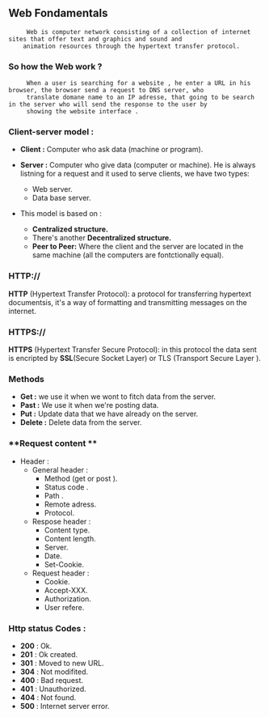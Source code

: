 ## Web Fondamentals
         Web is computer network consisting of a collection of internet sites that offer text and graphics and sound and 
        animation resources through the hypertext transfer protocol.
        
 ### **So how the Web work ?**
         When a user is searching for a website , he enter a URL in his browser, the browser send a request to DNS server, who
         translate domane name to an IP adresse, that going to be search in the server who will send the response to the user by
         showing the website interface .
        
 ### **Client-server model :**
 + **Client :** Computer who ask data (machine or program).
 + **Server :** Computer who give data (computer or machine). He is always listning for a request and it used to serve clients, we have two types:
      + Web server.
      + Data base server.
      
 + This model is based on :
      + **Centralized structure.**
      + There's another **Decentralized structure.**
      + **Peer to Peer:** Where the client and the server are located in the same machine (all the computers are fontctionally equal). 
 ### **HTTP://**
 **HTTP** (Hypertext Transfer Protocol): a protocol for transferring hypertext documentsis, it's a way of formatting and transmitting messages on the internet.
 ### **HTTPS://**
 **HTTPS**  (Hypertext Transfer Secure Protocol): in this protocol the data sent is encripted by **SSL**(Secure Socket Layer) or TLS (Transport Secure Layer ).
 
 ### **Methods**
 + **Get :** we use it when we wont to fitch data from the server.
 + **Past :** We use it when we're posting data.
 + **Put :** Update data that we have already on the server.
 + **Delete :** Delete data from the server.
 ### **Request content **
 + Header :
      + General header :
          + Method (get or post ).
          + Status code .
          + Path .
          + Remote adress.
          + Protocol.
      + Respose header :
          + Content type.
          + Content length.
          + Server.
          + Date.
          + Set-Cookie.
      + Request header :
          + Cookie.
          + Accept-XXX.
          + Authorization.
          + User refere.
          
 ### **Http status Codes :**
  + **200** : Ok.
  + **201** : Ok created.
  + **301** : Moved to new URL.
  + **304** : Not modifited.
  + **400** : Bad request.
  + **401** : Unauthorized.
  + **404** : Not found.
  + **500** : Internet server error.
